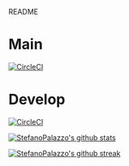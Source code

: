 README
# Main
[![CircleCI](https://dl.circleci.com/status-badge/img/gh/StefanoPalazzo/clase-2023-08-23/tree/main.svg?style=svg)](https://dl.circleci.com/status-badge/redirect/gh/um-computacion-tm/scrabble-2023-StefanoPalazzo/tree/main)

# Develop
[![CircleCI](https://dl.circleci.com/status-badge/img/gh/StefanoPalazzo/clase-2023-08-23/tree/develop.svg?style=svg)](https://dl.circleci.com/status-badge/redirect/gh/um-computacion-tm/scrabble-2023-StefanoPalazzo/tree/develop)

[![StefanoPalazzo's github stats](https://github-readme-stats.vercel.app/api?username=StefanoPalazzo&theme=blue-green)](https://github.com/um-computacion-tm/scrabble-2023-StefanoPalazzo)

[![StefanoPalazzo's github streak](https://github-readme-streak-stats.herokuapp.com/?user=StefanoPalazzo&theme=blue-green)](https://github.com/um-computacion-tm/scrabble-2023-StefanoPalazzo)

